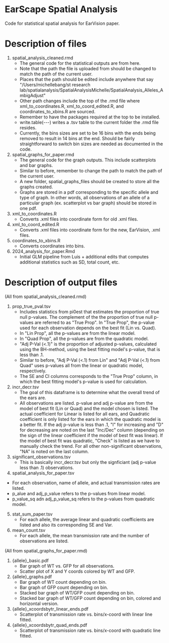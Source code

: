 # EarScape Spatial Analysis
Code for statistical spatial analysis for EarVision paper. 

# Description of files 
1) spatial_analysis_cleaned.rmd
   - The general code for the statistical outputs are from here.
   - Note that the path the file is uploaded from should be changed to match the path of the current user.
   - Places that the path should be edited include anywhere that say "/Users/michellebang/st research lab/spatialanalysis/SpatialAnalysisMichelle/SpatialAnalysis_Alleles_AmbigAdjust"
   - Other path changes include the top of the .rmd file where xml_to_coordinates.R, xml_to_coord_edited.R, and coordinates_to_xbins.R are sourced.
   - Remember to have the packages required at the top to be installed.
   - write.table(---) writes a .tsv table to the current folder the .rmd file resides.
   - Currently, the bins sizes are set to be 16 bins with the ends being removed to result in 14 bins at the end. Should be fairly straightforward to switch bin sizes are needed as documented in the code. 
2) spatial_graphs_for_paper.rmd
   - The general code for the graph outputs. This include scatterplots and bar graphs.
   - Similar to before, remember to change the path to match the path of the current user.
   - A new folder, spatial_graphs_files should be created to store all the graphs created.
   - Graphs are stored in a pdf corresponding to the specific allele and type of graph. In other words, all observations of an allele of a particular graph (ex. scatterplot vs bar graph) should be stored in one pdf. 
3) xml_to_coordinates.R
   - Converts .xml files into coordinate form for old .xml files. 
4) xml_to_coord_edited.R
   - Converts .xml files into coordinate form for the new, EarVision, .xml files. 
5) coordinates_to_xbins.R
   - Converts coordinates into bins.
6) 2024_analysis_for_paper.Rmd
   - Initial GLM pipeline from Luis + additional edits that computes additional statistics such as SD, total count, etc. 

# Description of output files 
(All from spatial_analysis_cleaned.rmd)
1) prop_true_pval.tsv
   - Includes statistics from pi0est that estimates the proportion of true null p-values. The complement of the the proportion of true null p-values are referred to as "True Prop". In "True Prop", the p-value used for each observation depends on the best fit (Lin vs. Quad).
   - In "Lin Prop", all the p-values are from the linear model.
   - In "Quad Prop", all the p-values are from the quadratic model.
   - "Adj P-Val (<.1)" is the proportion of adjusted p-values, calculated using the BH-method, using the best fitting model's p-value, that is less than .1.
   - Similar to before, "Adj P-Val (<.1) from Lin" and "Adj P-Val (<.1) from Quad" uses p-values all from the linear or quadratic model, respectively.
   - The SE and CI columns corresponds to the "True Prop" column, in which the best fitting model's p-value is used for calculation.
2) incr_decr.tsv
   - The goal of this dataframe is to determine what the overall trend of the ears are.
   - All observations are listed. p-value and adj p-value are from the model of best fit (Lin or Quad) and the model chosen is listed. The actual coefficient for Linear is listed for all ears, and Quadratic coefficient is only listed for the ears in which the quadratic model is a better fit. If the adj p-value is less than .1, "I" for increasing and "D" for decreasing are noted on the last "Inc/Dec" column (depending on the sign of the linear coefficient if the model of best fit was linear). If the model of best fit was quadratic, "Check" is listed as we have to manually check the trend. For all other non-significant observations, "NA" is noted on the last column.
3) significant_observations.tsv
   - This is basically incr_decr.tsv but only the signficiant (adj p-value less than .1) observations.
4) spatial_analysis_for_paper.tsv
  - For each observation, name of allele, and actual transmission rates are listed.
  - p_alue and adj_p_value refers to the p-values from linear model.
  - p_value_sq adn adj_p_value_sq refers to the p-values from quadratic model.
5) stat_sum_paper.tsv
   - For each allele, the average linear and quadratic coefficients are listed and also its corresponding SE and Var.
6) mean_count.tsv
   - For each allele, the mean transmission rate and the number of observations are listed.

(All from spatial_graphs_for_paper.rmd)
1) {allele}_basic.pdf
   - Bar graph of WT vs. GFP for all observations.
   - Scatter plot of X and Y coords colored by WT and GFP. 
2) {allele}_graphs.pdf
   - Bar graph of WT count depending on bin.
   - Bar graph of GFP count depending on bin.
   - Stacked bar graph of WT/GFP count depending on bin.
   - Stacked bar graph of WT/GFP count depending on bin, colored and horizontal version.
3) {allele}_xcoordsbytr_linear_ends.pdf
   - Scatterplot of transmission rate vs. bins/x-coord with linear line fitted.
4) {allele}_xcoordsbytr_quad_ends.pdf
   - Scatterplot of transmission rate vs. bins/x-coord with quadratic line fitted. 


